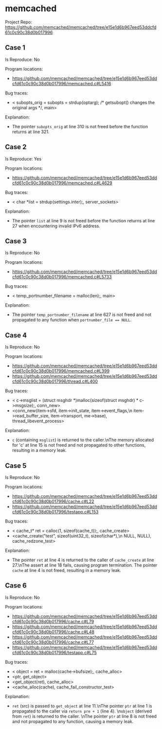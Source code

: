 # memcached

Project Repo: https://github.com/memcached/memcached/tree/e15e1d6b967eed53ddcfd61c0c90c38d0b017996

## Case 1

Is Reproduce: No

Program locations:

* https://github.com/memcached/memcached/tree/e15e1d6b967eed53ddcfd61c0c90c38d0b017996/memcached.c#L5416

Bug traces:

* <            subopts_orig = subopts = strdup(optarg); /* getsubopt() changes the original args */, main>

Explanation:

* The pointer `subopts_orig` at line 310 is not freed before the function returns at line 321.


## Case 2

Is Reproduce: Yes

Program locations:

* https://github.com/memcached/memcached/tree/e15e1d6b967eed53ddcfd61c0c90c38d0b017996/memcached.c#L4629

Bug traces:

* <        char *list = strdup(settings.inter);, server_sockets>

Explanation:

* The pointer `list` at line 9 is not freed before the function returns at line 27 when encountering invalid IPv6 address.


## Case 3

Is Reproduce: No

Program locations:

* https://github.com/memcached/memcached/tree/e15e1d6b967eed53ddcfd61c0c90c38d0b017996/memcached.c#L5733

Bug traces:

* <            temp_portnumber_filename = malloc(len);, main>

Explanation:

* The pointer `temp_portnumber_filename` at line 627 is not freed and not propagated to any function when `portnumber_file == NULL`.


## Case 4

Is Reproduce: No

Program locations:

* https://github.com/memcached/memcached/tree/e15e1d6b967eed53ddcfd61c0c90c38d0b017996/memcached.c#L399
* https://github.com/memcached/memcached/tree/e15e1d6b967eed53ddcfd61c0c90c38d0b017996/thread.c#L400

Bug traces:

* <        c->msglist = (struct msghdr *)malloc(sizeof(struct msghdr) * c->msgsize);, conn_new>
* <conn_new(item->sfd, item->init_state, item->event_flags,\n                           item->read_buffer_size, item->transport, me->base), thread_libevent_process>

Explanation:

* `c` (containing `msglist`) is returned to the caller.\nThe memory allocated for 'c' at line 15 is not freed and not propagated to other functions, resulting in a memory leak.


## Case 5

Is Reproduce: No

Program locations:

* https://github.com/memcached/memcached/tree/e15e1d6b967eed53ddcfd61c0c90c38d0b017996/cache.c#L22
* https://github.com/memcached/memcached/tree/e15e1d6b967eed53ddcfd61c0c90c38d0b017996/testapp.c#L153

Bug traces:

* <    cache_t* ret = calloc(1, sizeof(cache_t));, cache_create>
* <cache_create(\"test\", sizeof(uint32_t), sizeof(char*),\n                                  NULL, NULL), cache_redzone_test>

Explanation:

* The pointer `ret` at line 4 is returned to the caller of `cache_create` at line 27.\nThe assert at line 18 fails, causing program termination. The pointer `cache` at line 4 is not freed, resulting in a memory leak.


## Case 6

Is Reproduce: No

Program locations:

* https://github.com/memcached/memcached/tree/e15e1d6b967eed53ddcfd61c0c90c38d0b017996/cache.c#L79
* https://github.com/memcached/memcached/tree/e15e1d6b967eed53ddcfd61c0c90c38d0b017996/cache.c#L48
* https://github.com/memcached/memcached/tree/e15e1d6b967eed53ddcfd61c0c90c38d0b017996/cache.c#L77
* https://github.com/memcached/memcached/tree/e15e1d6b967eed53ddcfd61c0c90c38d0b017996/testapp.c#L75

Bug traces:

* <        object = ret = malloc(cache->bufsize);, cache_alloc>
* <ptr, get_object>
* <get_object(ret), cache_alloc>
* <cache_alloc(cache), cache_fail_constructor_test>

Explanation:

* `ret` (src) is passed to `get_object` at line 11.\nThe pointer `ptr` at line 1 is propagated to the caller via `return pre + 1` (line 4).  \n`object` (derived from `ret`) is returned to the caller.  \nThe pointer `ptr` at line 8 is not freed and not propagated to any function, causing a memory leak.



